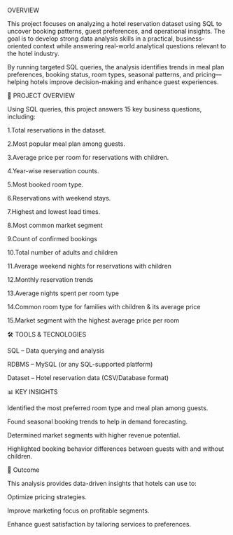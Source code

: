  OVERVIEW

This project focuses on analyzing a hotel reservation dataset using SQL to uncover booking patterns, guest preferences, and operational insights. The goal is to develop strong data analysis skills in a practical, business-oriented context while answering real-world analytical questions relevant to the hotel industry.

By running targeted SQL queries, the analysis identifies trends in meal plan preferences, booking status, room types, seasonal patterns, and pricing—helping hotels improve decision-making and enhance guest experiences.

🎯 PROJECT OVERVIEW

Using SQL queries, this project answers 15 key business questions, including:

1.Total reservations in the dataset.

2.Most popular meal plan among guests.

3.Average price per room for reservations with children.

4.Year-wise reservation counts.

5.Most booked room type.

6.Reservations with weekend stays.

7.Highest and lowest lead times.

8.Most common market segment

9.Count of confirmed bookings

10.Total number of adults and children

11.Average weekend nights for reservations with children

12.Monthly reservation trends

13.Average nights spent per room type

14.Common room type for families with children & its average price

15.Market segment with the highest average price per room

🛠️ TOOLS & TECNOLOGIES

SQL – Data querying and analysis

RDBMS – MySQL (or any SQL-supported platform)

Dataset – Hotel reservation data (CSV/Database format)

📊 KEY INSIGHTS

Identified the most preferred room type and meal plan among guests.

Found seasonal booking trends to help in demand forecasting.

Determined market segments with higher revenue potential.

Highlighted booking behavior differences between guests with and without children.

🚀 Outcome

This analysis provides data-driven insights that hotels can use to:

Optimize pricing strategies.

Improve marketing focus on profitable segments.

Enhance guest satisfaction by tailoring services to preferences.


